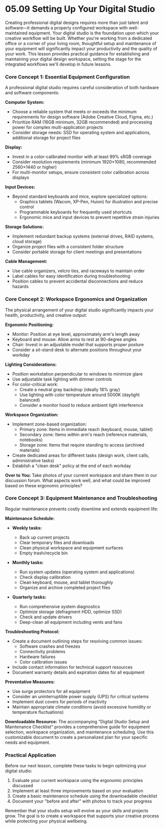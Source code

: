 # 05.09 Setting Up Your Digital Studio

Creating professional digital designs requires more than just talent and software—it demands a properly configured workspace with well-maintained equipment. Your digital studio is the foundation upon which your creative workflow will be built. Whether you're working from a dedicated office or a corner of your living room, thoughtful setup and maintenance of your equipment will significantly impact your productivity and the quality of your work. This lesson provides practical guidance for establishing and maintaining your digital design workspace, setting the stage for the integrated workflows we'll develop in future lessons.

### Core Concept 1: Essential Equipment Configuration

A professional digital studio requires careful consideration of both hardware and software components:

**Computer System:**
- Choose a reliable system that meets or exceeds the minimum requirements for design software (Adobe Creative Cloud, Figma, etc.)
- Prioritize RAM (16GB minimum, 32GB recommended) and processing power for complex multi-application projects
- Consider storage needs: SSD for operating system and applications, additional storage for project files

**Display:**
- Invest in a color-calibrated monitor with at least 99% sRGB coverage
- Consider resolution requirements (minimum 1920×1080, recommended 2560×1440 or higher)
- For multi-monitor setups, ensure consistent color calibration across displays

**Input Devices:**
- Beyond standard keyboards and mice, explore specialized options:
  - Graphics tablets (Wacom, XP-Pen, Huion) for illustration and precise control
  - Programmable keyboards for frequently used shortcuts
  - Ergonomic mice and input devices to prevent repetitive strain injuries

**Storage Solutions:**
- Implement redundant backup systems (external drives, RAID systems, cloud storage)
- Organize project files with a consistent folder structure
- Consider portable storage for client meetings and presentations

**Cable Management:**
- Use cable organizers, velcro ties, and raceways to maintain order
- Label cables for easy identification during troubleshooting
- Position cables to prevent accidental disconnections and reduce hazards

### Core Concept 2: Workspace Ergonomics and Organization

The physical arrangement of your digital studio significantly impacts your health, productivity, and creative output:

**Ergonomic Positioning:**
- Monitor: Position at eye level, approximately arm's length away
- Keyboard and mouse: Allow arms to rest at 90-degree angles
- Chair: Invest in an adjustable model that supports proper posture
- Consider a sit-stand desk to alternate positions throughout your workday

**Lighting Considerations:**
- Position workstation perpendicular to windows to minimize glare
- Use adjustable task lighting with dimmer controls
- For color-critical work:
  - Create a neutral gray backdrop (ideally 18% gray)
  - Use lighting with color temperature around 5000K (daylight balanced)
  - Consider a monitor hood to reduce ambient light interference

**Workspace Organization:**
- Implement zone-based organization:
  - Primary zone: Items in immediate reach (keyboard, mouse, tablet)
  - Secondary zone: Items within arm's reach (reference materials, notebooks)
  - Storage zone: Items that require standing to access (archived materials)
- Create dedicated areas for different tasks (design work, client calls, administrative tasks)
- Establish a "clean desk" policy at the end of each workday

**Over to You:** Take photos of your current workspace and share them in our discussion forum. What aspects work well, and what could be improved based on these ergonomic principles?

### Core Concept 3: Equipment Maintenance and Troubleshooting

Regular maintenance prevents costly downtime and extends equipment life:

**Maintenance Schedule:**
- **Weekly tasks:**
  - Back up current projects
  - Clear temporary files and downloads
  - Clean physical workspace and equipment surfaces
  - Empty trash/recycle bin

- **Monthly tasks:**
  - Run system updates (operating system and applications)
  - Check display calibration
  - Clean keyboard, mouse, and tablet thoroughly
  - Organize and archive completed project files

- **Quarterly tasks:**
  - Run comprehensive system diagnostics
  - Optimize storage (defragment HDD, optimize SSD)
  - Check and update drivers
  - Deep-clean all equipment including vents and fans

**Troubleshooting Protocol:**
- Create a document outlining steps for resolving common issues:
  - Software crashes and freezes
  - Connectivity problems
  - Hardware failures
  - Color calibration issues
- Include contact information for technical support resources
- Document warranty details and expiration dates for all equipment

**Preventative Measures:**
- Use surge protectors for all equipment
- Consider an uninterruptible power supply (UPS) for critical systems
- Implement dust covers for periods of inactivity
- Maintain appropriate climate conditions (avoid excessive humidity or temperature fluctuations)

**Downloadable Resource:** The accompanying "Digital Studio Setup and Maintenance Checklist" provides a comprehensive guide for equipment selection, workspace organization, and maintenance scheduling. Use this customizable document to create a personalized plan for your specific needs and equipment.

### Practical Application

Before our next lesson, complete these tasks to begin optimizing your digital studio:

1. Evaluate your current workspace using the ergonomic principles discussed
2. Implement at least three improvements based on your evaluation
3. Create a basic maintenance schedule using the downloadable checklist
4. Document your "before and after" with photos to track your progress

Remember that your studio setup will evolve as your skills and projects grow. The goal is to create a workspace that supports your creative process while protecting your physical wellbeing.
